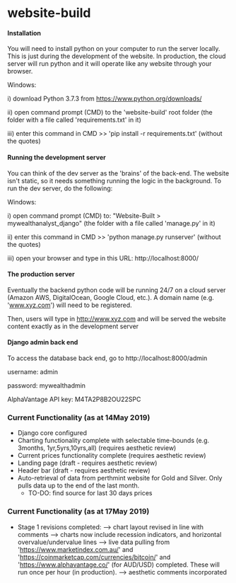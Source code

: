 # website-build

#### Installation
You will need to install python on your computer to run the server locally. This is just during the development of the website. In production, the cloud server will run python and it will operate like any website through your browser.


 Windows:

 i) download Python 3.7.3 from https://www.python.org/downloads/

 ii) open command prompt (CMD) to the 'website-build' root folder (the folder with a file called 'requirements.txt' in it)

 iii) enter this command in CMD >>              'pip install -r requirements.txt'     (without the quotes)


#### Running the development server
You can think of the dev server as the 'brains' of the back-end. The website isn't static, so it needs something running the logic in the background.
To run the dev server, do the following:


Windows:

i) open command prompt (CMD) to: "Website-Built > mywealthanalyst_django" (the folder with a file called 'manage.py' in it)

ii) enter this command in CMD >>             'python manage.py runserver' (without the quotes)

iii) open your browser and type in this URL:          http://localhost:8000/




#### The production server
Eventually the backend python code will be running 24/7 on a cloud server (Amazon AWS, DigitalOcean, Google Cloud, etc.).
A domain name (e.g. 'www.xyz.com') will need to be registered.

Then, users will type in http://www.xyz.com and will be served the website content exactly as in the development server  



#### Django admin back end
To access the database back end, go to http://localhost:8000/admin

username: admin

password: mywealthadmin

AlphaVantage API key: M4TA2P8B2OU22SPC

### Current Functionality (as at 14May 2019)
- Django core configured
- Charting functionality complete with selectable time-bounds (e.g. 3months, 1yr,5yrs,10yrs,all) (requires aesthetic review)
- Current prices functionality complete (requires aesthetic review)
- Landing page (draft - requires aesthetic review)
- Header bar (draft - requires aesthetic review)
- Auto-retrieval of data from perthmint website for Gold and Silver. Only pulls data up to the end of the last month.
     - TO-DO: find source for last 30 days prices

### Current Functionality (as at 17May 2019)
- Stage 1 revisions completed:
--> chart layout revised in line with comments
--> charts now include recession indicators, and horizontal overvalue/undervalue lines
--> live data pulling from 'https://www.marketindex.com.au/' and 'https://coinmarketcap.com/currencies/bitcoin/' and 'https://www.alphavantage.co/' (for AUD/USD) completed. These will run once per hour (in production).
--> aesthetic comments incorporated
